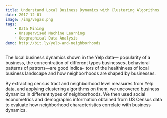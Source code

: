 ```yaml
---
title: Understand Local Business Dynamics with Clustering Algorithms
date: 2017-12-01
image: /img/vegas.png
tags:
    - Data Mining
    - Unsupervised Machine Learning
    - Geographical Data Analysis 
demo: http://bit.ly/yelp-and-neighborhoods
---
```


The local business dynamics shown in the Yelp data— popularity of a business, the concentration of different types businesses, behavioral patterns of patrons—are good indica- tors of the healthiness of local business landscape and how neighborhoods are shaped by businesses.

By extracting census tract and neighborhood level measures from Yelp data, and applying clustering algorithms on them, we uncovered business dynamics in different types of neighborhoods. We then used social econometrics and demographic information obtained from US Census data to evaluate how neighborhood characteristics correlate with business dynamics.

